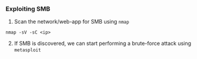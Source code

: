 ### Exploiting SMB

1. Scan the network/web-app for SMB using `nmap`
```
nmap -sV -sC <ip>
```

2. If SMB is discovered, we can start performing a brute-force attack using `metasploit`
```

```